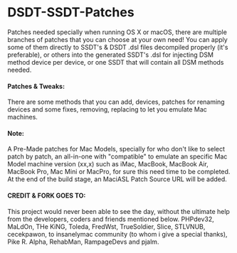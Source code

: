 # DSDT-SSDT-Patches

Patches needed specially when running OS X or macOS, there are multiple branches of patches that you can choose at your own need! You can apply some of them directly to SSDT's & DSDT .dsl files decompiled properly (it's preferable), or others into the generated SSDT's .dsl for injecting DSM method device per device, or one SSDT that will contain all DSM methods needed.

#### Patches & Tweaks:
There are some methods that you can add, devices, patches for renaming devices and some fixes, removing, replacing to let you emulate Mac machines.

#### Note:
A Pre-Made patches for Mac Models, specially for who don't like to select patch by patch, an all-in-one with "compatible" to emulate an specific Mac Model machine version (xx,x) such as iMac, MacBook, MacBook Air, MacBook Pro, Mac Mini or MacPro, for sure this need time to be completed.
At the end of the build stage, an MaciASL Patch Source URL will be added.

#### CREDIT & FORK GOES TO:
This project would never been able to see the day, without the ultimate help from the developers, coders and friends mentioned below.
PHPdev32, MaLdOn, THe KiNG, Toleda, FredWst, TrueSoldier, Slice, STLVNUB, cecekpawon, to insanelymac community (to whom i give  a special thanks), Pike R. Alpha, RehabMan, RampageDevs and pjalm.
